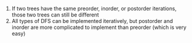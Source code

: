 1. If two trees have the same preorder, inorder, or postorder iterations, those two trees can still be different
2. All types of DFS can be implemented iteratively, but postorder and inorder are more complicated to implement than preorder (which is very easy)